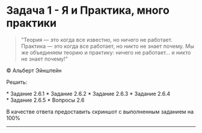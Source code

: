# Задача 1 - Я и Практика, много практики


> "Теория — это когда все известно, но ничего не работает. Практика — это когда все работает, но никто не знает почему. Мы же объединяем теорию и практику: ничего не работает... и никто не знает почему!"

© Альберт Эйнштейн


Решить: 

* Задание 2.6.1 
* Задание 2.6.2 
* Задание 2.6.3
* Задание 2.6.4
* Задание 2.6.5 
* Вопросы 2.6

В качестве ответа предоставить скриншот с выполненным заданием на 100%

---
